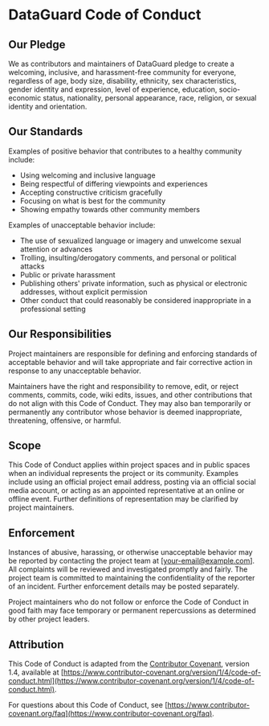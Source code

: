 # DataGuard Code of Conduct

## Our Pledge

We as contributors and maintainers of DataGuard pledge to create a welcoming, inclusive, and harassment-free community for everyone, regardless of age, body size, disability, ethnicity, sex characteristics, gender identity and expression, level of experience, education, socio-economic status, nationality, personal appearance, race, religion, or sexual identity and orientation.

## Our Standards

Examples of positive behavior that contributes to a healthy community include:

- Using welcoming and inclusive language
- Being respectful of differing viewpoints and experiences
- Accepting constructive criticism gracefully
- Focusing on what is best for the community
- Showing empathy towards other community members

Examples of unacceptable behavior include:

- The use of sexualized language or imagery and unwelcome sexual attention or advances
- Trolling, insulting/derogatory comments, and personal or political attacks
- Public or private harassment
- Publishing others' private information, such as physical or electronic addresses, without explicit permission
- Other conduct that could reasonably be considered inappropriate in a professional setting

## Our Responsibilities

Project maintainers are responsible for defining and enforcing standards of acceptable behavior and will take appropriate and fair corrective action in response to any unacceptable behavior.

Maintainers have the right and responsibility to remove, edit, or reject comments, commits, code, wiki edits, issues, and other contributions that do not align with this Code of Conduct. They may also ban temporarily or permanently any contributor whose behavior is deemed inappropriate, threatening, offensive, or harmful.

## Scope

This Code of Conduct applies within project spaces and in public spaces when an individual represents the project or its community. Examples include using an official project email address, posting via an official social media account, or acting as an appointed representative at an online or offline event. Further definitions of representation may be clarified by project maintainers.

## Enforcement

Instances of abusive, harassing, or otherwise unacceptable behavior may be reported by contacting the project team at [your-email@example.com]. All complaints will be reviewed and investigated promptly and fairly. The project team is committed to maintaining the confidentiality of the reporter of an incident. Further enforcement details may be posted separately.

Project maintainers who do not follow or enforce the Code of Conduct in good faith may face temporary or permanent repercussions as determined by other project leaders.

## Attribution

This Code of Conduct is adapted from the [Contributor Covenant](https://www.contributor-covenant.org), version 1.4, available at [https://www.contributor-covenant.org/version/1/4/code-of-conduct.html](https://www.contributor-covenant.org/version/1/4/code-of-conduct.html).

For questions about this Code of Conduct, see [https://www.contributor-covenant.org/faq](https://www.contributor-covenant.org/faq).
